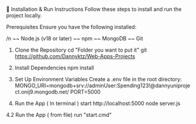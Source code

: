 🚀 Installation & Run Instructions
Follow these steps to install and run the project locally.

Prerequisites
Ensure you have the following installed:

/n ~~ Node.js (v18 or later)
~~ npm
~~ MongoDB
~~ Git

1. Clone the Repository
cd "Folder you want to put it"
git https://github.com/Dannyktz/Web-Apps-Projects

3. Install Dependencies
npm install
3. Set Up Environment Variables
Create a .env file in the root directory:
MONGO_URI=mongodb+srv://adminUser:Spending123!@dannyuniproject.onij9.mongodb.net/
PORT=5000

4. Run the App ( In terminal )
start http://localhost:5000
node server.js

4.2 Run the App ( from file)
run "start.cmd"
